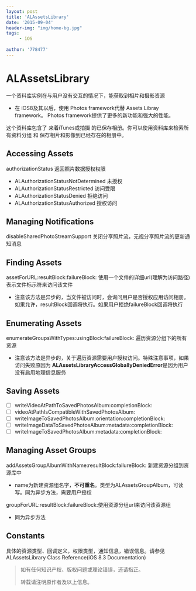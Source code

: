 ```yaml
---
layout: post
title: 'ALAssetsLibrary'
date: '2015-09-04'
header-img: "img/home-bg.jpg"
tags:
     - iOS
     
author: '778477'
---
```


# ALAssetsLibrary
一个资料库实例在与用户没有交互的情况下，能获取到相片和摄影资源

* 在 iOS8及其以后，使用 Photos framework代替 Assets Libray framework。 Photos framework提供了更多的新功能和强大的性能。

这个资料库包含了 来着iTunes或拍摄 的已保存相册。你可以使用资料库来检索所有资料分组 和 保存相片和影像到已经存在的相册中。

## Accessing Assets
authorizationStatus 返回照片数据授权权限

* ALAuthorizationStatusNotDetermined  未授权
* ALAuthorizationStatusRestricted     访问受限
* ALAuthorizationStatusDenied  拒绝访问
* ALAuthorizationStatusAuthorized 授权访问

## Managing Notifications
disableSharedPhotoStreamSupport 关闭分享照片流，无视分享照片流的更新通知消息

## Finding Assets
assetForURL:resultBlock:failureBlock: 使用一个文件的详细url(理解为访问路径)表示文件标示符来访问该文件

* 注意该方法是异步的，当文件被访问时，会询问用户是否授权应用访问相册。 如果允许，resultBlock回调将执行。如果用户拒绝failureBlock回调将执行

## Enumerating Assets
enumerateGroupsWithTypes:usingBlock:failureBlock: 遍历资源分组下的所有资源

* 注意该方法是异步的，关于遍历资源需要用户授权访问。特殊注意事项，如果访问失败原因为 **ALAssetsLibraryAccessGloballyDeniedError**是因为用户没有启用地理信息服务

## Saving Assets
- [ ] writeVideoAtPathToSavedPhotosAlbum:completionBlock:
- [ ] videoAtPathIsCompatibleWithSavedPhotosAlbum:
- [ ] writeImageToSavedPhotosAlbum:orientation:completionBlock:
- [ ] writeImageDataToSavedPhotosAlbum:metadata:completionBlock:
- [ ] writeImageToSavedPhotosAlbum:metadata:completionBlock:

## Managing Asset Groups
 addAssetsGroupAlbumWithName:resultBlock:failureBlock: 新建资源分组到资源库中
 
 * name为新建资源组名字，**不可重名**。类型为ALAssetsGroupAlbum，可读写。同为异步方法，需要用户授权
 
groupForURL:resultBlock:failureBlock:使用资源分组url来访问该资源组
 
 * 同为异步方法

## Constants
具体的资源类型、回调定义，权限类型，通知信息，错误信息。请参见 ALAssetsLibrary Class Reference(iOS 8.3 Documentation)
 




> 如有任何知识产权、版权问题或理论错误，还请指正。
>
> 转载请注明原作者及以上信息。
